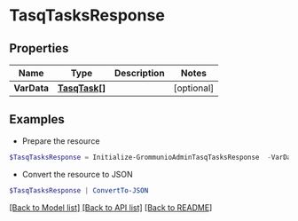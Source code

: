 # TasqTasksResponse
## Properties

Name | Type | Description | Notes
------------ | ------------- | ------------- | -------------
**VarData** | [**TasqTask[]**](TasqTask.md) |  | [optional] 

## Examples

- Prepare the resource
```powershell
$TasqTasksResponse = Initialize-GrommunioAdminTasqTasksResponse  -VarData null
```

- Convert the resource to JSON
```powershell
$TasqTasksResponse | ConvertTo-JSON
```

[[Back to Model list]](../README.md#documentation-for-models) [[Back to API list]](../README.md#documentation-for-api-endpoints) [[Back to README]](../README.md)


